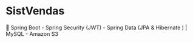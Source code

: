 # SistVendas
📌 Spring Boot - Spring Security (JWT) - Spring Data (JPA &amp; Hibernate ) | MySQL - Amazon S3
